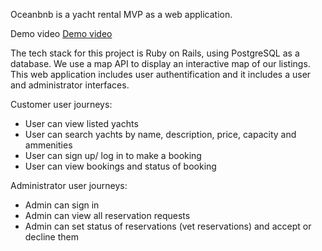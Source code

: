 Oceanbnb is a yacht rental MVP as a web application. 

Demo video
[Demo video]([https://duckduckgo.com](https://drive.google.com/file/d/18vjd4gUNaha2nG6_vgkt7Z_dFqS9OYwj/view?usp=sharing))

The tech stack for this project is Ruby on Rails, using PostgreSQL as a database. We use a map API to display an interactive map of our listings. This web application includes user authentification and it includes a user and administrator interfaces.

Customer user journeys: 

* User can view listed yachts 
* User can search yachts by name, description, price, capacity and ammenities
* User can sign up/ log in to make a booking
* User can view bookings and status of booking

Administrator user journeys:

* Admin can sign in
* Admin can view all reservation requests
* Admin can set status of reservations (vet reservations) and accept or decline them
